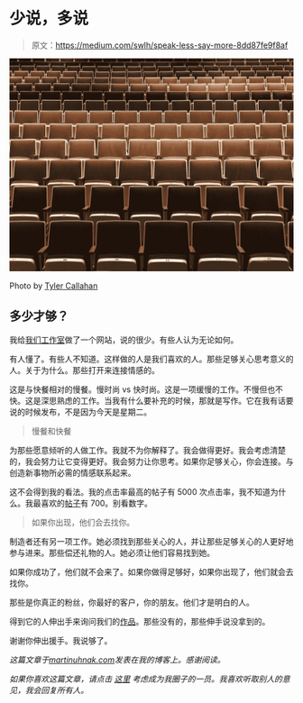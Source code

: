 # 少说，多说

> 原文：<https://medium.com/swlh/speak-less-say-more-8dd87fe9f8af>

![](img/f253ba3bf381128487f0ae13ace8bc3b.png)

Photo by [Tyler Callahan](https://unsplash.com/@tylercallahan?utm_source=medium&utm_medium=referral)

## 多少才够？

我给[我们工作室](https://slovakuhnak.com)做了一个网站，说的很少。有些人认为无论如何。

有人懂了。有些人不知道。这样做的人是我们喜欢的人。那些足够关心思考意义的人。关于为什么。那些打开来连接情感的。

这是与快餐相对的慢餐。慢时尚 vs 快时尚。这是一项缓慢的工作。不慢但也不快。这是深思熟虑的工作。当我有什么要补充的时候，那就是写作。它在我有话要说的时候发布，不是因为今天是星期二。

> 慢餐和快餐

为那些愿意倾听的人做工作。我就不为你解释了。我会做得更好。我会考虑清楚的，我会努力让它变得更好。我会努力让你思考。如果你足够关心，你会连接。与创造新事物所必需的情感联系起来。

这不会得到我的看法。我的点击率最高的帖子有 5000 次点击率，我不知道为什么。我最喜欢的[帖子](/swlh/good-work-is-enough-bce61d509342)有 700。别看数字。

> 如果你出现，他们会去找你。

制造者还有另一项工作。她必须找到那些关心的人，并让那些足够关心的人更好地参与进来。那些偿还礼物的人。她必须让他们容易找到她。

如果你成功了，他们就不会来了。如果你做得足够好，如果你出现了，他们就会去找你。

那些是你真正的粉丝，你最好的客户，你的朋友。他们才是明白的人。

得到它的人伸出手来询问我们的[作品](https://michalslovak.com)。那些没有的，那些伸手说没拿到的。

谢谢你伸出援手。我说够了。

*这篇文章于*[*martinuhnak.com*](https://martinuhnak.com/blog/)*发表在我的博客上。感谢阅读。*

*如果你喜欢这篇文章，请点击* [*这里*](https://mailchi.mp/a7d6819a370d/signupforletters) *考虑成为我圈子的一员。我喜欢听取别人的意见，我会回复所有人。*